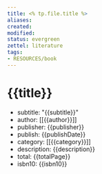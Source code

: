 ```yaml
---
title: <% tp.file.title %>
aliases: 
created: 
modified: 
status: evergreen
zettel: literature
tags:
- RESOURCES/book
---
```

# {{title}}
- subtitle: "{{subtitle}}"
- author: [[{{author}}]]
- publisher: {{publisher}}
- publish: {{publishDate}}
- category: [[{{category}}]]
- description: {{description}}
- total: {{totalPage}}
- isbn10: {{isbn10}}